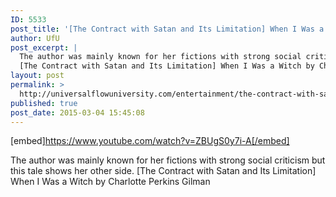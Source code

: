 ```yaml
---
ID: 5533
post_title: '[The Contract with Satan and Its Limitation] When I Was a Witch, Audiobook'
author: UfU
post_excerpt: |
  The author was mainly known for her fictions with strong social criticism but this tale shows her other side.
  [The Contract with Satan and Its Limitation] When I Was a Witch by Charlotte Perkins Gilman
layout: post
permalink: >
  http://universalflowuniversity.com/entertainment/the-contract-with-satan-and-its-limitation-when-i-was-a-witch-audiobook/
published: true
post_date: 2015-03-04 15:45:08
---
```

[embed]https://www.youtube.com/watch?v=ZBUgS0y7i-A[/embed]<br>
<p>The author was mainly known for her fictions with strong social criticism but this tale shows her other side. 
[The Contract with Satan and Its Limitation] When I Was a Witch by Charlotte Perkins Gilman</p>